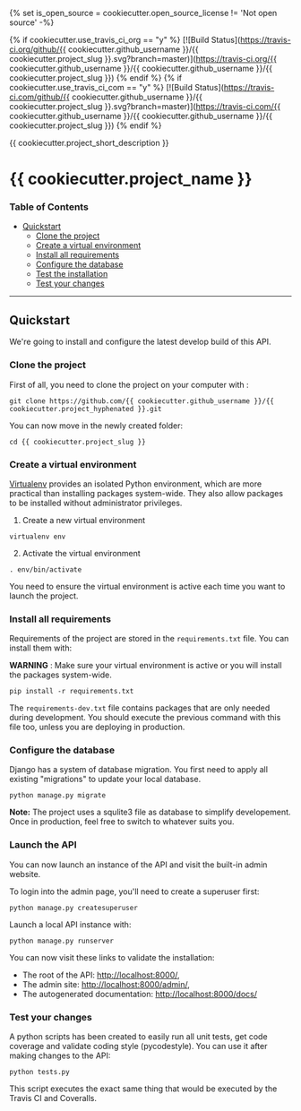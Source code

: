{% set is_open_source = cookiecutter.open_source_license != 'Not open source' -%}

{% if cookiecutter.use_travis_ci_org == "y" %}
[![Build Status](https://travis-ci.org/github/{{ cookiecutter.github_username }}/{{ cookiecutter.project_slug }}.svg?branch=master)](https://travis-ci.org/{{ cookiecutter.github_username }}/{{ cookiecutter.github_username }}/{{ cookiecutter.project_slug }})
{% endif %}
{% if cookiecutter.use_travis_ci_com == "y" %}
[![Build Status](https://travis-ci.com/github/{{ cookiecutter.github_username }}/{{ cookiecutter.project_slug }}.svg?branch=master)](https://travis-ci.com/{{ cookiecutter.github_username }}/{{ cookiecutter.github_username }}/{{ cookiecutter.project_slug }})
{% endif %}

{{ cookiecutter.project_short_description }}

# {{ cookiecutter.project_name }}

### Table of Contents
- [Quickstart](#quickstart)
  * [Clone the project](#clone-the-project)
  * [Create a virtual environment](#create-a-virtual-environment)
  * [Install all requirements](#install-all-requirements)
  * [Configure the database](#configure-the-database)
  * [Test the installation](#test-the-installation)
  * [Test your changes](#test-your-changes)

---

## Quickstart

We're going to install and configure the latest develop build of this API.

### Clone the project

First of all, you need to clone the project on your computer with :

```
git clone https://github.com/{{ cookiecutter.github_username }}/{{ cookiecutter.project_hyphenated }}.git
```

You can now move in the newly created folder:

```
cd {{ cookiecutter.project_slug }}
```

### Create a virtual environment

[Virtualenv](https://virtualenv.pypa.io/) provides an isolated Python environment, which are more practical than installing packages system-wide. They also allow packages to be installed without administrator privileges.

1. Create a new virtual environment
```
virtualenv env
```

2. Activate the virtual environment
```
. env/bin/activate
```

You need to ensure the virtual environment is active each time you want to launch the project.

### Install all requirements

Requirements of the project are stored in the `requirements.txt` file.
You can install them with:

**WARNING** : Make sure your virtual environment is active or you will install the packages system-wide.
```
pip install -r requirements.txt
```

The `requirements-dev.txt` file contains packages that are only needed during
development. You should execute the previous command with this file too, unless
you are deploying in production.

### Configure the database

Django has a system of database migration. You first need to apply all existing "migrations" to update your local database.

```
python manage.py migrate
```

**Note:** The project uses a squlite3 file as database to simplify developement.
Once in production, feel free to switch to whatever suits you.

### Launch the API

You can now launch an instance of the API and visit the built-in admin website.

To login into the admin page, you'll need to create a superuser first:
```
python manage.py createsuperuser
```
Launch a local API instance with:
```
python manage.py runserver
```

You can now visit these links to validate the installation:

- The root of the API: [http://localhost:8000/](http://localhost:8000/),
- The admin site: [http://localhost:8000/admin/](http://localhost:8000/admin),
- The autogenerated documentation: [http://localhost:8000/docs/](http://localhost:8000/docs)

### Test your changes

A python scripts has been created to easily run all unit tests, get code coverage
and validate coding style (pycodestyle). You can use it after making changes to the API:

```
python tests.py
```

This script executes the exact same thing that would be executed by the Travis CI and Coveralls.
